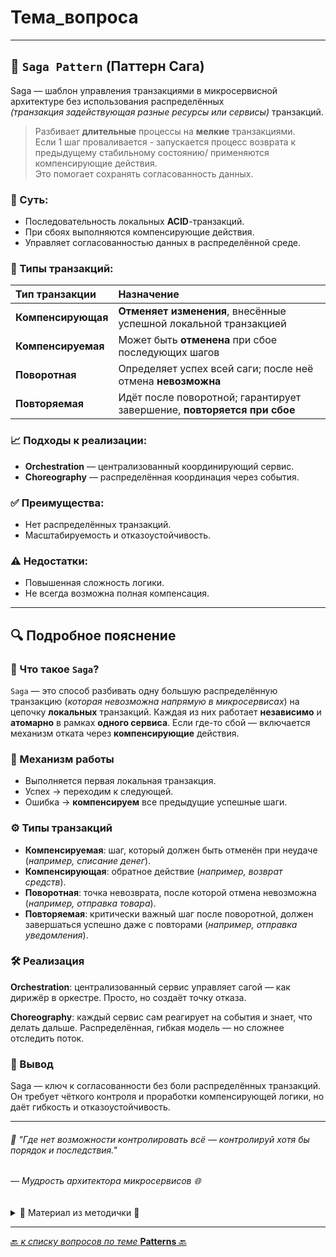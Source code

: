 # Тема_вопроса

---
## 🧩 `Saga Pattern` (Паттерн Сага)

Saga — шаблон управления транзакциями в микросервисной архитектуре без использования распределённых  
_(транзакция задействующая разные ресурсы или сервисы)_ транзакций.

> Разбивает **длительные** процессы на **мелкие** транзакциями.  
> Если 1 шаг проваливается - запускается процесс возврата к предыдущему стабильному состоянию/ 
> применяются компенсирующие действия.  
> Это помогает сохранять согласованность данных.

### 📌 Суть:
- Последовательность локальных **ACID**-транзакций.
- При сбоях выполняются компенсирующие действия.
- Управляет согласованностью данных в распределённой среде.

### 🧠 Типы транзакций:
| Тип транзакции     | Назначение                                                              |
|:-------------------|:------------------------------------------------------------------------|
| **Компенсирующая** | **Отменяет изменения**, внесённые успешной локальной транзакцией        |
| **Компенсируемая** | Может быть **отменена** при сбое последующих шагов                      |
| **Поворотная**     | Определяет успех всей саги; после неё отмена **невозможна**             |
| **Повторяемая**    | Идёт после поворотной; гарантирует завершение, **повторяется при сбое** |

### 📈 Подходы к реализации:
- **Orchestration** — централизованный координирующий сервис.
- **Choreography** — распределённая координация через события.

### ✅ Преимущества:
- Нет распределённых транзакций.
- Масштабируемость и отказоустойчивость.

### ⚠️ Недостатки:
- Повышенная сложность логики.
- Не всегда возможна полная компенсация.

---
## 🔍 Подробное пояснение

### 🧠 Что такое `Saga`?
`Saga` — это способ разбивать одну большую распределённую транзакцию 
(_которая невозможна напрямую в микросервисах_) на цепочку **локальных** транзакций. 
Каждая из них работает **независимо** и **атомарно** в рамках **одного сервиса**. 
Если где-то сбой — включается механизм отката через **компенсирующие** действия.

### 🔄 Механизм работы
* Выполняется первая локальная транзакция.
* Успех → переходим к следующей.
* Ошибка → **компенсируем** все предыдущие успешные шаги.

### ⚙️ Типы транзакций
* **Компенсируемая**: шаг, который должен быть отменён при неудаче (_например, списание денег_).
* **Компенсирующая**: обратное действие (_например, возврат средств_).
* **Поворотная**: точка невозврата, после которой отмена невозможна (_например, отправка товара_).
* **Повторяемая**: критически важный шаг после поворотной, 
должен завершаться успешно даже с повторами (_например, отправка уведомления_).

### 🛠️ Реализация
**Orchestration**: централизованный сервис управляет сагой — как дирижёр в оркестре. 
Просто, но создаёт точку отказа.  

**Choreography**: каждый сервис сам реагирует на события и знает, что делать дальше. 
Распределённая, гибкая модель — но сложнее отследить поток.

### 💎 Вывод
Saga — ключ к согласованности без боли распределённых транзакций. 
Он требует чёткого контроля и проработки компенсирующей логики, но даёт гибкость и отказоустойчивость.


---
###### 🧠 "Где нет возможности контролировать всё — контролируй хотя бы порядок и последствия."
###### — Мудрость архитектора микросервисов 🌐



<details>
        <summary>📝 Материал из методички 🔽</summary>

```text
Сага — это механизм, обеспечивающий согласованность данных в микросервисах 
без применения распределенных транзакций.

Для каждой системной команды, которой надо обновлять данные в нескольких сервисах, создается некоторая сага. 
Сага представляет из себя некоторый «чек-лист», состоящий из последовательных локальных ACID-транзакций, 
каждая из которых обновляет данные в одном сервисе. Для обработки сбоев применяется компенсирующая транзакция. 
Такие транзакции выполняются в случае сбоя на всех сервисах, 
на которых локальные транзакции выполнились успешно.

Типов транзакций в саге четыре:
Компенсирующая — отменяет изменение, сделанное локальной транзакцией.
Компенсируемая — это транзакция, которую необходимо компенсировать (отменить) в случае, 
    если последующие транзакции завершаются неудачей.
Поворотная — транзакция, определяющая успешность всей саги. 
    Если она выполняется успешно, то сага гарантированно дойдет до конца. 
    Если она выполняется неудачей, то сага гарантированно дойдет до конца.
Повторяемая — идет после поворотной и гарантированно завершается успехом.
```
</details>

---

[🔙 _к списку вопросов по теме_ **Patterns** 🔙](/_ITM_old_version_FOR_DELETE/ITM07_Patterns/patterns.md)
